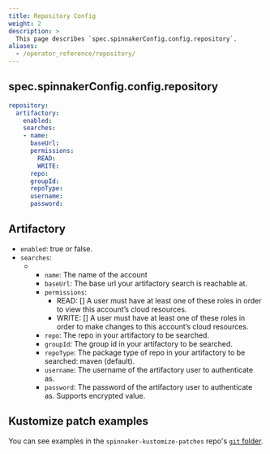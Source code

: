 ```yaml
---
title: Repository Config
weight: 2
description: >
  This page describes `spec.spinnakerConfig.config.repository`.
aliases:
  - /operator_reference/repository/
---
```



## spec.spinnakerConfig.config.repository

```yaml
repository:
  artifactory:
    enabled:
    searches:
    - name:
      baseUrl:
      permissions:
        READ:
        WRITE:
      repo:
      groupId:
      repoType:
      username:
      password:
```

## Artifactory

- `enabled`: true or false.
- `searches`:
    - - `name`: The name of the account
      - `baseUrl`: The base url your artifactory search is reachable at.
      - `permissions`:
        - READ: [] A user must have at least one of these roles in order to view this account’s cloud resources.
        - WRITE: [] A user must have at least one of these roles in order to make changes to this account’s cloud resources.
      - `repo`: The repo in your artifactory to be searched.
      - `groupId`: The group id in your artifactory to be searched.
      - `repoType`: The package type of repo in your artifactory to be searched: maven (default).
      - `username`: The username of the artifactory user to authenticate as.
      - `password`: The password of the artifactory user to authenticate as. Supports encrypted value.

## Kustomize patch examples

You can see examples in the `spinnaker-kustomize-patches` repo's [`git` folder](https://github.com/armory/spinnaker-kustomize-patches/tree/master/accounts/git).